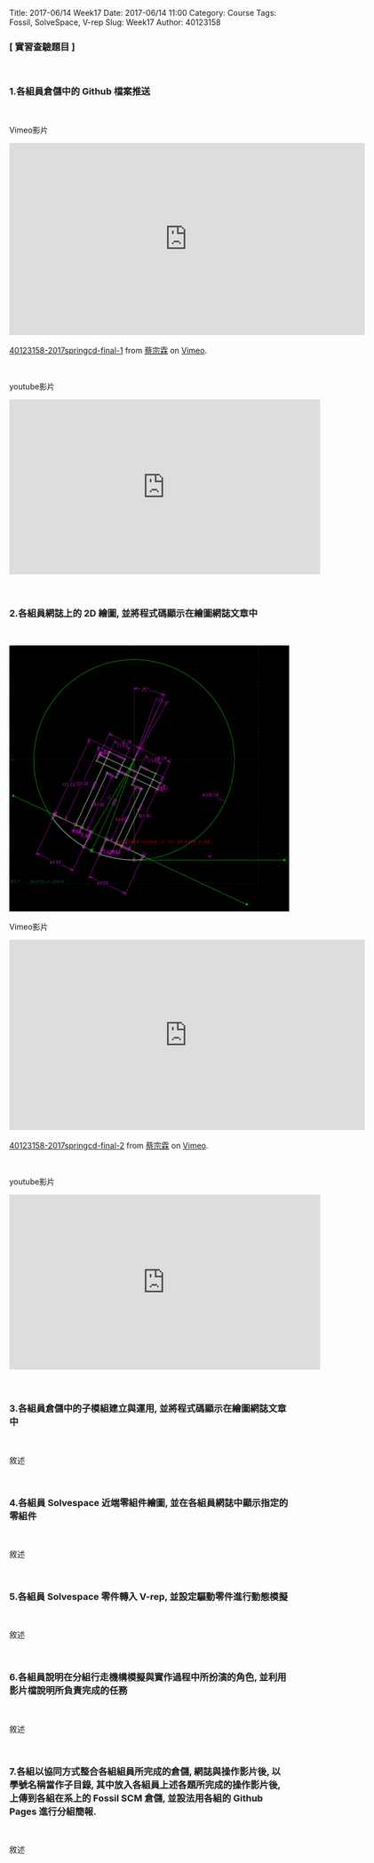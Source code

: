 Title: 2017-06/14 Week17
Date: 2017-06/14 11:00
Category: Course
Tags: Fossil, SolveSpace, V-rep
Slug: Week17
Author: 40123158

<h3>[ 實習查驗題目 ]</h3>
<br>
<h3>1.各組員倉儲中的 Github 檔案推送</h3>
<br>
<p>Vimeo影片</p>
<iframe src="https://player.vimeo.com/video/221526349" width="640" height="346" frameborder="0" webkitallowfullscreen mozallowfullscreen allowfullscreen></iframe>
<p><a href="https://vimeo.com/221526349">40123158-2017springcd-final-1</a> from <a href="https://vimeo.com/user26960874">蔡宗霖</a> on <a href="https://vimeo.com">Vimeo</a>.</p>
<br> 
<p>youtube影片</p>
<p><iframe width="560" height="315" src="https://www.youtube.com/embed/3WeJlBE1JC0" frameborder="0" allowfullscreen></iframe></p>
<br>
<h3>2.各組員網誌上的 2D 繪圖, 並將程式碼顯示在繪圖網誌文章中</h3>
<br>
<p><img src="https://github.com/40123158/2017springcd_hw/blob/gh-pages/W17/40123158.PNG?raw=true"></p>
<p>Vimeo影片</p>
<iframe src="https://player.vimeo.com/video/221528420" width="640" height="343" frameborder="0" webkitallowfullscreen mozallowfullscreen allowfullscreen></iframe>
<p><a href="https://vimeo.com/221528420">40123158-2017springcd-final-2</a> from <a href="https://vimeo.com/user26960874">蔡宗霖</a> on <a href="https://vimeo.com">Vimeo</a>.</p>
<br> 
<p>youtube影片</p>
<p><iframe width="560" height="315" src="https://www.youtube.com/embed/tUAD5R1ab9A" frameborder="0" allowfullscreen></iframe></p>
<br>
<h3>3.各組員倉儲中的子模組建立與運用, 並將程式碼顯示在繪圖網誌文章中</h3>
<br>
<p>敘述</p>
<br>
<h3>4.各組員 Solvespace 近端零組件繪圖, 並在各組員網誌中顯示指定的零組件</h3>
<br>
<p>敘述</p>
<br>
<h3>5.各組員 Solvespace 零件轉入 V-rep, 並設定驅動零件進行動態模擬</h3>
<br>
<p>敘述</p>
<br>
<h3>6.各組員說明在分組行走機構模擬與實作過程中所扮演的角色, 並利用影片檔說明所負責完成的任務</h3>
<br>
<p>敘述</p>
<br>
<h3>7.各組以協同方式整合各組組員所完成的倉儲, 網誌與操作影片後, 以學號名稱當作子目錄, 其中放入各組員上述各題所完成的操作影片後, 上傳到各組在系上的 Fossil SCM 倉儲, 並設法用各組的 Github Pages 進行分組簡報.</h3>
<br>
<p>敘述</p>
<br>